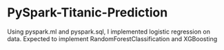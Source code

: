 # PySpark-Titanic-Prediction

Using pyspark.ml and pyspark.sql, I implemented logistic regression on data. Expected to implement RandomForestClassification and XGBoosting
